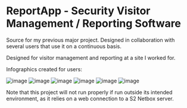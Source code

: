 # ReportApp - Security Visitor Management / Reporting Software
Source for my previous major project.  Designed in collaboration with several users that use it on a continuous basis.  

Designed for visitor management and reporting at a site I worked for.  

Infographics created for users:

![image](https://user-images.githubusercontent.com/6323654/219828953-0a6ff843-4832-4de1-b853-8793ec1632d3.png)
![image](https://user-images.githubusercontent.com/6323654/219828975-46aa82e6-6017-4f3f-9779-6a93919fb701.png)
![image](https://user-images.githubusercontent.com/6323654/219837168-ef59aaf6-4ed4-4223-88e8-838ef0952715.png)
![image](https://user-images.githubusercontent.com/6323654/219828991-3c1b2999-a7af-444c-b430-52a54c9a30e9.png)
![image](https://user-images.githubusercontent.com/6323654/219828999-2b3ee16b-acdd-4a25-b52a-14f4289d21ac.png)
![image](https://user-images.githubusercontent.com/6323654/219829005-dad0ae0b-353d-46cc-9779-6688f4545630.png)

Note that this project will not run properly if run outside its intended environment, as it relies on a web connection to a S2 Netbox server.
